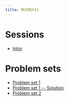 ```yaml
---
title: MU5MEF41
---
```



# Sessions

* [Intro](Notebooks/intro.ipynb)

<!--
* [Session 1](Session/session1.zip) 
-->

# Problem sets
* [Problem set 1](PS/PS1.ipynb)
* [Problem set 1 -- Solution](PS/PS1_soln.ipynb)
* [Problem set 2](PS/PS2.ipynb)

<!--
* [Problem set 3](PS/PS3.ipynb)
* [Problem set 4](PS/PS4.ipynb)

# Exam
* [Exam](Exam/Exam.ipynb)
-->

